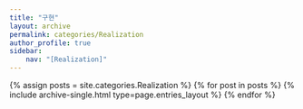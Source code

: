 ```yaml
---
title: "구현"
layout: archive
permalink: categories/Realization
author_profile: true
sidebar:
    nav: "[Realization]"
---
```



{% assign posts = site.categories.Realization %}
{% for post in posts %} {% include archive-single.html type=page.entries_layout %} {% endfor %}
